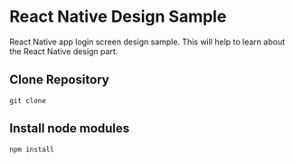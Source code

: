 # React Native Design Sample 

React Native app login screen design sample. This will help to learn about the React Native design part.


## Clone Repository

`git clone`

## Install node modules

`npm install`
